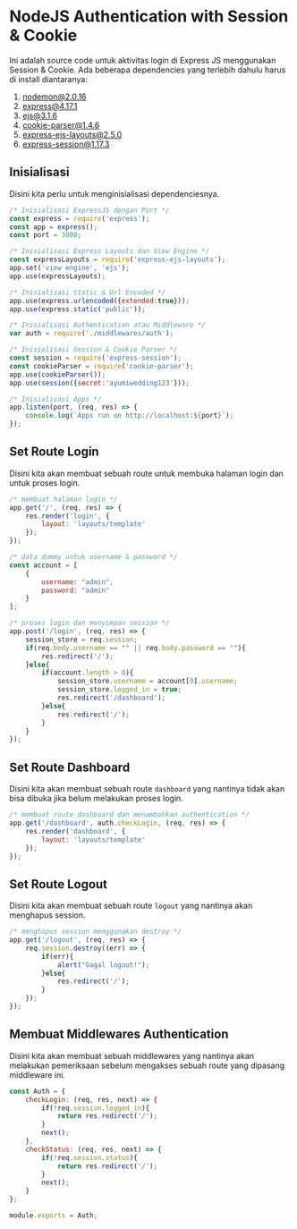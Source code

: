 # NodeJS Authentication with Session & Cookie

Ini adalah source code untuk aktivitas login di Express JS menggunakan Session & Cookie. Ada beberapa dependencies yang terlebih dahulu harus di install diantaranya:

1. nodemon@2.0.16
2. express@4.17.1
3. ejs@3.1.6
4. cookie-parser@1.4.6
5. express-ejs-layouts@2.5.0
6. express-session@1.17.3

## Inisialisasi

Disini kita perlu untuk menginisialisasi dependenciesnya.

```js
/* Inisialisasi ExpressJS dengan Port */
const express = require('express');
const app = express();
const port = 3000;

/* Inisialisasi Express Layouts dan View Engine */
const expressLayouts = require('express-ejs-layouts');
app.set('view engine', 'ejs');
app.use(expressLayouts);

/* Inisialisasi Static & Url Encoded */
app.use(express.urlencoded({extended:true}));
app.use(express.static('public'));

/* Inisialisasi Authentication atau Middleware */
var auth = require('./middlewares/auth');

/* Inisialisasi Session & Cookie Parser */
const session = require('express-session');
const cookieParser = require('cookie-parser');
app.use(cookieParser());
app.use(session({secret:'ayumiwedding123'}));

/* Inisialisasi Apps */
app.listen(port, (req, res) => {
    console.log(`Apps run on http://localhost:${port}`);
});
```

## Set Route Login

Disini kita akan membuat sebuah route untuk membuka halaman login dan untuk proses login.

```js
/* membuat halaman login */
app.get('/', (req, res) => {
    res.render('login', {
        layout: 'layouts/template'
    });
});

/* data dummy untuk username & password */
const account = [
    {
        username: "admin",
        password: "admin"
    }
];

/* proses login dan menyimpan session */
app.post('/login', (req, res) => {
    session_store = req.session;
    if(req.body.username == "" || req.body.password == ""){
        res.redirect('/');
    }else{
        if(account.length > 0){
            session_store.username = account[0].username;
            session_store.logged_in = true;
            res.redirect('/dashboard');
        }else{
            res.redirect('/');
        }
    }
});
```
## Set Route Dashboard

Disini kita akan membuat sebuah route `dashboard` yang nantinya tidak akan bisa dibuka jika belum melakukan proses login.

```js
/* membuat route dashboard dan menambahkan authentication */
app.get('/dashboard', auth.checkLogin, (req, res) => {
    res.render('dashboard', {
        layout: 'layouts/template'
    });
});
```

## Set Route Logout

Disini kita akan membuat sebuah route `logout` yang nantinya akan menghapus session.

```js
/* menghapus session menggunakan destroy */
app.get('/logout', (req, res) => {
    req.session.destroy((err) => {
        if(err){
            alert("Gagal logout!");
        }else{
            res.redirect('/');
        }
    });
});
```

## Membuat Middlewares Authentication

Disini kita akan membuat sebuah middlewares yang nantinya akan melakukan pemeriksaan sebelum mengakses sebuah route yang dipasang middleware ini.

```js
const Auth = {
    checkLogin: (req, res, next) => {
        if(!req.session.logged_in){
            return res.redirect('/');
        }
        next();
    },
    checkStatus: (req, res, next) => {
        if(!req.session.status){
            return res.redirect('/');
        }
        next();
    }
};

module.exports = Auth;
```
